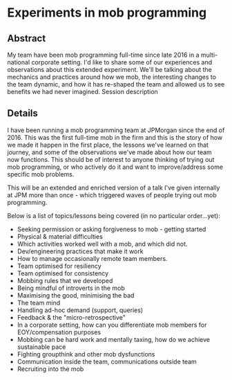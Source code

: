# Experiments in mob programming

## Abstract

My team have been mob programming full-time since late 2016 in a multi-national corporate setting. I'd like to share some of our experiences and observations about this extended experiment. We'll be talking about the mechanics and practices around how we mob, the interesting changes to the team dynamic, and how it has re-shaped the team and allowed us to see benefits we had never imagined.
Session description

## Details

I have been running a mob programming team at JPMorgan since the end of 2016. This was the first full-time mob in the firm and this is the story of how we made it happen in the first place, the lessons we've learned on that journey, and some of the observations we've made about how our team now functions. This should be of interest to anyone thinking of trying out mob programming, or who actively do it and want to improve/address some specific mob problems.

This will be an extended and enriched version of a talk I've given internally at JPM more than once - which triggered waves of people trying out mob programming.

Below is a list of topics/lessons being covered (in no particular order...yet):

* Seeking permission or asking forgiveness to mob - getting started
* Physical & material difficulties
* Which activities worked well with a mob, and which did not.
* Dev/engineering practices that make it work
* How to manage occasionally remote team members.
* Team optimised for resiliency
* Team optimised for consistency
* Mobbing rules that we developed
* Being mindful of introverts in the mob
* Maximising the good, minimising the bad
* The team mind
* Handling ad-hoc demand (support, queries)
* Feedback & the "micro-retrospective"
* In a corporate setting, how can you differentiate mob members for EOY/compensation purposes
* Mobbing can be hard work and mentally taxing, how do we achieve sustainable pace
* Fighting groupthink and other mob dysfunctions
* Communication inside the team, communications outside team
* Recruiting into the mob                 